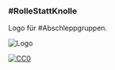 
### #RolleStattKnolle
Logo für #Abschleppgruppen.

![Logo](https://github.com/Wikinaut/RolleStattKnolle/blob/master/Rolle-01-blau-0000ff-2000x788-wei%C3%9Fbg-2600x1600.png)

[![CC0][cc-zero-img]][cc-zero]

[cc-zero]: http://creativecommons.org/publicdomain/zero/1.0/
[cc-zero-img]: http://i.creativecommons.org/p/zero/1.0/88x31.png
